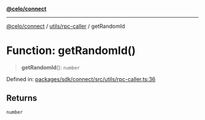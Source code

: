 [**@celo/connect**](../../../README.md)

***

[@celo/connect](../../../modules.md) / [utils/rpc-caller](../README.md) / getRandomId

# Function: getRandomId()

> **getRandomId**(): `number`

Defined in: [packages/sdk/connect/src/utils/rpc-caller.ts:36](https://github.com/celo-org/developer-tooling/blob/master/packages/sdk/connect/src/utils/rpc-caller.ts#L36)

## Returns

`number`
